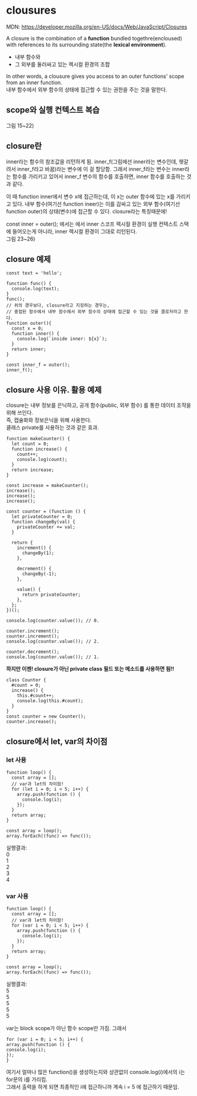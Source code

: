 # clousures

MDN: https://developer.mozilla.org/en-US/docs/Web/JavaScript/Closures

A closure is the combination of a **function** bundled togethre(encloused) with references to its surrounding state(the **lexical environment**).

- 내부 함수와
- 그 외부를 둘러싸고 있는 렉시컬 환경의 조합

In other words, a clousure gives you access to an outer functions' scope from an inner function.  
내부 함수에서 외부 함수의 상태에 접근할 수 있는 권한을 주는 것을 말한다.

## scope와 실행 컨텍스트 복습

그림 15~22)

## closure란

inner라는 함수의 참조값을 리턴하게 됨.
inner_f(그림에선 inner라는 변수인데, 헷갈려서 inner_f라고 바꿈)라는 변수에 이 걸 할당함.
그래서 inner_f라는 변수는 inner라는 함수를 가리키고 있어서
inner_f 변수의 함수를 호출하면, inner 함수를 호출하는 것과 같다.

이 때 function inner에서 변수 x에 접근하는데, 이 x는 outer 함수에 있는 x를 가리키고 있다.
내부 함수(여기선 function ineer)는 이를 감싸고 있는 외부 함수(여기선 function outer)의 상태(변수)에 접근할 수 있다. closure라는 특징때문에!

const inner = outer(); 에서는
에서 inner 스코프 렉시컬 환경이 실행 컨텍스트 스택에 들어오는게 아니라,
inner 렉시컬 환경이 그대로 리턴된다.  
그림 23~26)

## closure 예제

```JS
const text = 'hello';

function func() {
  console.log(text);
}
func();
// 위의 경우보다, closure라고 지징하는 경우는,
// 중접된 함수에서 내부 함수에서 외부 함수의 상태에 접근할 수 있는 것을 클로저라고 한다.
function outer(){
  const x = 0;
  function inner() {
    console.log(`inside inner: ${x}`);
  }
  return inner;
}

const inner_f = outer();
inner_f();
```

## closure 사용 이유. 활용 예제

closure는 내부 정보를 은닉하고, 공개 함수(public, 외부 함수) 를 통한 데이터 조작을 위해 쓰인다.  
즉, 캡슐화와 정보은닉을 위해 사용한다.  
클래스 private를 사용하는 것과 같은 효과.

```JS
function makeCounter() {
  let count = 0;
  function increase() {
    count++;
    console.log(count);
  }
  return increase;
}

const increase = makeCounter();
increase();
increase();
increase();
```

```JS
const counter = (function () {
  let privateCounter = 0;
  function changeBy(val) {
    privateCounter += val;
  }

  return {
    increment() {
      changeBy(1);
    },

    decrement() {
      changeBy(-1);
    },

    value() {
      return privateCounter;
    },
  };
})();

console.log(counter.value()); // 0.

counter.increment();
counter.increment();
console.log(counter.value()); // 2.

counter.decrement();
console.log(counter.value()); // 1.

```

**하지만 이젠! closure가 아닌 private class 필드 또는 메소드를 사용하면 됨!!**

```JS
class Counter {
  #count = 0;
  increase() {
    this.#count++;
    console.log(this.#count);
  }
}
const counter = new Counter();
counter.increase();

```

## closure에서 let, var의 차이점

### let 사용

```JS
function loop() {
  const array = [];
  // var과 let의 차이점!
  for (let i = 0; i < 5; i++) {
    array.push(function () {
      console.log(i);
    });
  }
  return array;
}

const array = loop();
array.forEach((func) => func());
```

실행결과:  
0  
1  
2  
3  
4

### var 사용

```JS
function loop() {
  const array = [];
  // var과 let의 차이점!
  for (var i = 0; i < 5; i++) {
    array.push(function () {
      console.log(i);
    });
  }
  return array;
}

const array = loop();
array.forEach((func) => func());
```

실행결과:  
5  
5  
5  
5  
5

var는 block scope가 아닌 함수 scope만 가짐.
그래서

```JS
for (var i = 0; i < 5; i++) {
array.push(function () {
console.log(i);
});
}
```

여기서 얼마나 많은 function()을 생성하는지와 상관없이 console.log(i)에서의 i는 for문의 i를 가리킴.  
그래서 출력을 하게 되면 최종적인 i에 접근하니까 계속 i = 5 에 접근하기 때문임.
